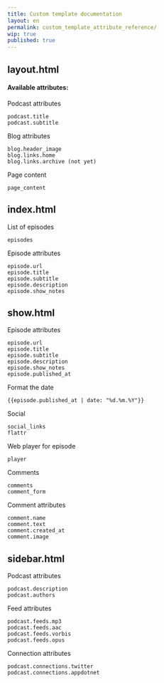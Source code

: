 ```yaml
---
title: Custom template documentation
layout: en
permalink: custom_template_attribute_reference/
wip: true
published: true
---
```


## layout.html

#### Available attributes:

Podcast attributes

    podcast.title
    podcast.subtitle

Blog attributes

    blog.header_image
    blog.links.home
    blog.links.archive (not yet)

Page content

    page_content

## index.html

List of episodes

    episodes

Episode attributes

    episode.url
    episode.title
    episode.subtitle
    episode.description
    episode.show_notes

## show.html

Episode attributes

    episode.url
    episode.title
    episode.subtitle
    episode.description
    episode.show_notes
    episode.published_at

Format the date

    {{episode.published_at | date: "%d.%m.%Y"}}

Social

    social_links
    flattr

Web player for episode

    player

Comments

    comments
    comment_form

Comment attributes

    comment.name
    comment.text
    comment.created_at
    comment.image

## sidebar.html

Podcast attributes

    podcast.description
    podcast.authors

Feed attributes

    podcast.feeds.mp3
    podcast.feeds.aac
    podcast.feeds.vorbis
    podcast.feeds.opus
    
Connection attributes

	podcast.connections.twitter
    podcast.connections.appdotnet